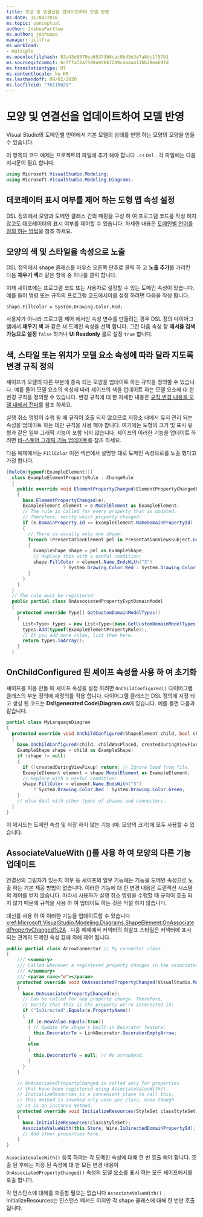 ```yaml
---
title: 모양 및 연결선을 업데이트하여 모델 반영
ms.date: 11/04/2016
ms.topic: conceptual
author: JoshuaPartlow
ms.author: joshuapa
manager: jillfra
ms.workload:
- multiple
ms.openlocfilehash: 83a43e8570ea65373b8cac0bd3e3e7a8dc1f5791
ms.sourcegitcommit: 6cfffa72af599a9d667249caaaa411bb28ea69fd
ms.translationtype: MT
ms.contentlocale: ko-KR
ms.lasthandoff: 09/02/2020
ms.locfileid: "76115029"
---
```

# <a name="update-shapes-and-connectors-to-reflect-the-model"></a>모양 및 연결선을 업데이트하여 모델 반영

Visual Studio의 도메인별 언어에서 기본 모델의 상태를 반영 하는 모양의 모양을 만들 수 있습니다.

이 항목의 코드 예제는 프로젝트의 파일에 추가 해야 합니다 `.cs` `Dsl` . 각 파일에는 다음 지시문이 필요 합니다.

```csharp
using Microsoft.VisualStudio.Modeling;
using Microsoft.VisualStudio.Modeling.Diagrams;
```

## <a name="set-shape-map-properties-to-control-the-visibility-of-a-decorator"></a>데코레이터 표시 여부를 제어 하는 도형 맵 속성 설정

DSL 정의에서 모양과 도메인 클래스 간의 매핑을 구성 하 여 프로그램 코드를 작성 하지 않고도 데코레이터의 표시 여부를 제어할 수 있습니다. 자세한 내용은 [도메인별 언어를 정의 하는 방법](../modeling/how-to-define-a-domain-specific-language.md)을 참조 하세요.

## <a name="expose-the-color-and-style-of-a-shape-as-properties"></a>모양의 색 및 스타일을 속성으로 노출

DSL 정의에서 shape 클래스를 마우스 오른쪽 단추로 클릭 하 고 **노출 추가**를 가리킨 다음 **채우기 색**과 같은 항목 중 하나를 클릭 합니다.

이제 셰이프에는 프로그램 코드 또는 사용자로 설정할 수 있는 도메인 속성이 있습니다. 예를 들어 명령 또는 규칙의 프로그램 코드에서이를 설정 하려면 다음을 작성 합니다.

`shape.FillColor = System.Drawing.Color.Red;`

사용자가 아니라 프로그램 제어 에서만 속성 변수를 만들려는 경우 DSL 정의 다이어그램에서 **채우기 색** 과 같은 새 도메인 속성을 선택 합니다. 그런 다음 속성 창 **에서을 검색 가능으로 설정** `false` 하거나 **UI Readonly** 를로 설정 `true` 합니다.

## <a name="define-change-rules-to-make-color-style-or-location-depend-on-model-element-properties"></a>색, 스타일 또는 위치가 모델 요소 속성에 따라 달라 지도록 변경 규칙 정의
 셰이프가 모델의 다른 부분에 종속 되는 모양을 업데이트 하는 규칙을 정의할 수 있습니다. 예를 들어 모델 요소의 속성에 따라 셰이프의 색을 업데이트 하는 모델 요소에 대 한 변경 규칙을 정의할 수 있습니다. 변경 규칙에 대 한 자세한 내용은 [규칙 변경 내용을 모델 내에서 전파](../modeling/rules-propagate-changes-within-the-model.md)를 참조 하세요.

 실행 취소 명령이 수행 될 때 규칙이 호출 되지 않으므로 저장소 내에서 유지 관리 되는 속성을 업데이트 하는 데만 규칙을 사용 해야 합니다. 여기에는 도형의 크기 및 표시 유형과 같은 일부 그래픽 기능이 포함 되지 않습니다. 셰이프의 이러한 기능을 업데이트 하려면 [비-스토어 그래픽 기능 업데이트](#OnAssociatedProperty)를 참조 하세요.

 다음 예제에서는 `FillColor` 이전 섹션에서 설명한 대로 도메인 속성으로를 노출 했다고 가정 합니다.

```csharp
[RuleOn(typeof(ExampleElement))]
  class ExampleElementPropertyRule : ChangeRule
  {
    public override void ElementPropertyChanged(ElementPropertyChangedEventArgs e)
    {
      base.ElementPropertyChanged(e);
      ExampleElement element = e.ModelElement as ExampleElement;
      // The rule is called for every property that is updated.
      // Therefore, verify which property changed:
      if (e.DomainProperty.Id == ExampleElement.NameDomainPropertyId)
      {
        // There is usually only one shape:
        foreach (PresentationElement pel in PresentationViewsSubject.GetPresentation(element))
        {
          ExampleShape shape = pel as ExampleShape;
          // Replace this with a useful condition:
          shape.FillColor = element.Name.EndsWith("3")
                     ? System.Drawing.Color.Red : System.Drawing.Color.Green;
        }
      }
    }
  }
  // The rule must be registered:
  public partial class OnAssociatedPropertyExptDomainModel
  {
    protected override Type[] GetCustomDomainModelTypes()
    {
      List<Type> types = new List<Type>(base.GetCustomDomainModelTypes());
      types.Add(typeof(ExampleElementPropertyRule));
      // If you add more rules, list them here.
      return types.ToArray();
    }
  }
```

## <a name="use-onchildconfigured-to-initialize-a-shapes-properties"></a>OnChildConfigured 된 셰이프 속성을 사용 하 여 초기화

셰이프를 처음 만들 때 셰이프 속성을 설정 하려면 `OnChildConfigured()` 다이어그램 클래스의 부분 정의에 재정의를 적용 합니다. 다이어그램 클래스는 DSL 정의에 지정 되 고 생성 된 코드는 **Dsl\generated Code\Diagram.cs**에 있습니다. 예를 들면 다음과 같습니다.

```csharp
partial class MyLanguageDiagram
{
  protected override void OnChildConfigured(ShapeElement child, bool childWasPlaced, bool createdDuringViewFixup)
  {
    base.OnChildConfigured(child, childWasPlaced, createdDuringViewFixup);
    ExampleShape shape = child as ExampleShape;
    if (shape != null)
    {
      if (!createdDuringViewFixup) return; // Ignore load from file.
      ExampleElement element = shape.ModelElement as ExampleElement;
      // Replace with a useful condition:
      shape.FillColor = element.Name.EndsWith("3")
          ? System.Drawing.Color.Red : System.Drawing.Color.Green;
    }
    // else deal with other types of shapes and connectors.
  }
}
```

이 메서드는 도메인 속성 및 저장 하지 않는 기능 (예: 모양의 크기)에 모두 사용할 수 있습니다.

## <a name="use-associatevaluewith-to-update-other-features-of-a-shape"></a><a name="OnAssociatedProperty"></a> AssociateValueWith ()를 사용 하 여 모양의 다른 기능 업데이트

연결선의 그림자가 있는지 여부 등 셰이프의 일부 기능에는 기능을 도메인 속성으로 노출 하는 기본 제공 방법이 없습니다.  이러한 기능에 대 한 변경 내용은 트랜잭션 시스템의 제어를 받지 않습니다. 따라서 사용자가 실행 취소 명령을 수행할 때 규칙이 호출 되지 않기 때문에 규칙을 사용 하 여 업데이트 하는 것은 적절 하지 않습니다.

대신를 사용 하 여 이러한 기능을 업데이트할 수 있습니다 <xref:Microsoft.VisualStudio.Modeling.Diagrams.ShapeElement.OnAssociatedPropertyChanged%2A> . 다음 예제에서 커넥터의 화살표 스타일은 커넥터에 표시 되는 관계의 도메인 속성 값에 의해 제어 됩니다.

```csharp
public partial class ArrowConnector // My connector class.
{
    /// <summary>
    /// Called whenever a registered property changes in the associated model element.
    /// </summary>
    /// <param name="e"></param>
    protected override void OnAssociatedPropertyChanged(VisualStudio.Modeling.Diagrams.PropertyChangedEventArgs e)
    {
      base.OnAssociatedPropertyChanged(e);
      // Can be called for any property change. Therefore,
      // Verify that this is the property we're interested in:
      if ("IsDirected".Equals(e.PropertyName))
      {
        if (e.NewValue.Equals(true))
        { // Update the shape's built-in Decorator feature:
          this.DecoratorTo = LinkDecorator.DecoratorEmptyArrow;
        }
        else
        {
          this.DecoratorTo = null; // No arrowhead.
        }
      }
    }

    // OnAssociatedPropertyChanged is called only for properties
    // that have been registered using AssociateValueWith().
    // InitializeResources is a convenient place to call this.
    // This method is invoked only once per class, even though
    // it is an instance method.
    protected override void InitializeResources(StyleSet classStyleSet)
    {
      base.InitializeResources(classStyleSet);
      AssociateValueWith(this.Store, Wire.IsDirectedDomainPropertyId);
      // Add other properties here.
    }
}
```

`AssociateValueWith()` 등록 하려는 각 도메인 속성에 대해 한 번 호출 해야 합니다. 호출 된 후에는 지정 된 속성에 대 한 모든 변경 내용이 `OnAssociatedPropertyChanged()` 속성의 모델 요소를 표시 하는 모든 셰이프에서를 호출 합니다.

각 인스턴스에 대해를 호출할 필요는 없습니다 `AssociateValueWith()` . InitializeResources는 인스턴스 메서드 이지만 각 shape 클래스에 대해 한 번만 호출 됩니다.
